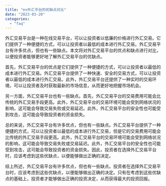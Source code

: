```yaml
---
title: "ex外汇平台的优缺点对比"
date: "2023-03-20"
categories: 
  - "faq"
---
```


外汇交易平台是一种在线交易平台，可以让投资者以低廉的价格进行外汇交易。它们提供了一种便捷的方式，可以让投资者以最低的成本进行外汇交易。外汇交易平台有许多优点，但也有一些缺点。本文将对外汇交易平台的优点和缺点进行对比，以便投资者能够更好地了解外汇交易平台的优缺点。

首先，外汇交易平台的优点是它们提供了一种便捷的方式，可以让投资者以最低的成本进行外汇交易。外汇交易平台提供了一种快速、安全的交易方式，可以让投资者以最低的成本进行外汇交易。此外，外汇交易平台还提供了一种实时的交易环境，可以让投资者及时获取最新的市场信息，从而更好地把握市场机会。

另一方面，外汇交易平台也有一些缺点。首先，外汇交易平台的交易费用可能会比传统的外汇交易手段更高。此外，外汇交易平台的交易环境可能会受到网络状况的影响，这可能会导致交易失败或交易延迟。此外，外汇交易平台的安全性也可能受到攻击，这可能会导致投资者的资金损失。

总的来说，外汇交易平台有许多优点，但也有一些缺点。外汇交易平台提供了一种便捷的方式，可以让投资者以最低的成本进行外汇交易，但是它的交易费用可能会比传统的外汇交易手段更高。此外，外汇交易平台的交易环境可能会受到网络状况的影响，这可能会导致交易失败或交易延迟。此外，外汇交易平台的安全性也可能受到攻击，这可能会导致投资者的资金损失。因此，投资者在选择外汇交易平台时，应该考虑到这些优缺点，以便能够做出正确的决定。

综上所述，外汇交易平台有许多优点，但也有一些缺点。投资者在选择外汇交易平台时，应该考虑到这些优缺点，以便能够做出正确的决定。只有在考虑到这些优缺点的基础上，投资者才能够做出正确的投资决定，从而获得最大的投资回报。

